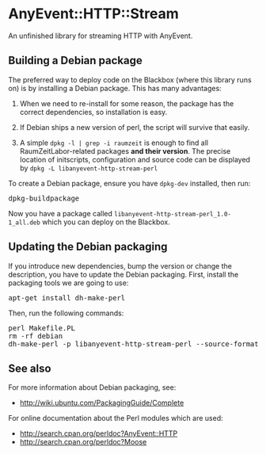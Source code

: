 AnyEvent::HTTP::Stream
======================

An unfinished library for streaming HTTP with AnyEvent.

Building a Debian package
-------------------------
The preferred way to deploy code on the Blackbox (where this library
runs on) is by installing a Debian package. This has many advantages:

1. When we need to re-install for some reason, the package has the correct
   dependencies, so installation is easy.

2. If Debian ships a new version of perl, the script will survive that easily.

3. A simple `dpkg -l | grep -i raumzeit` is enough to find all
   RaumZeitLabor-related packages **and their version**. The precise location
   of initscripts, configuration and source code can be displayed by `dpkg -L
   libanyevent-http-stream-perl`

To create a Debian package, ensure you have `dpkg-dev` installed, then run:
<pre>
dpkg-buildpackage
</pre>

Now you have a package called `libanyevent-http-stream-perl_1.0-1_all.deb`
which you can deploy on the Blackbox.

Updating the Debian packaging
-----------------------------

If you introduce new dependencies, bump the version or change the description,
you have to update the Debian packaging. First, install the packaging tools we
are going to use:
<pre>
apt-get install dh-make-perl
</pre>

Then, run the following commands:
<pre>
perl Makefile.PL
rm -rf debian
dh-make-perl -p libanyevent-http-stream-perl --source-format 1
</pre>

See also
--------

For more information about Debian packaging, see:

* http://wiki.ubuntu.com/PackagingGuide/Complete

For online documentation about the Perl modules which are used:

* http://search.cpan.org/perldoc?AnyEvent::HTTP
* http://search.cpan.org/perldoc?Moose
